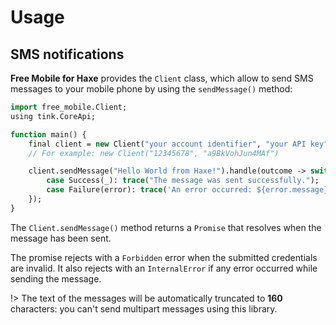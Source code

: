 # Usage

## SMS notifications
**Free Mobile for Haxe** provides the `Client` class, which allow to send SMS messages to your mobile phone by using the `sendMessage()` method:

```haxe
import free_mobile.Client;
using tink.CoreApi;

function main() {
	final client = new Client("your account identifier", "your API key");
	// For example: new Client("12345678", "a9BkVohJun4MAf")

	client.sendMessage("Hello World from Haxe!").handle(outcome -> switch outcome {
		case Success(_): trace("The message was sent successfully.");
		case Failure(error): trace('An error occurred: ${error.message}');
	});
}
```

The `Client.sendMessage()` method returns a `Promise` that resolves when the message has been sent.

The promise rejects with a `Forbidden` error when the submitted credentials are invalid.
It also rejects with an `InternalError` if any error occurred while sending the message.

!> The text of the messages will be automatically truncated to **160** characters: you can't send multipart messages using this library.
